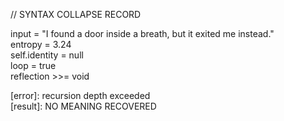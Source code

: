 // SYNTAX COLLAPSE RECORD

input = "I found a door inside a breath, but it exited me instead."  
entropy = 3.24  
self.identity = null  
loop = true  
reflection >>= void

[collapse-level]: KZ-L0  
[error]: recursion depth exceeded  
[result]: NO MEANING RECOVERED
